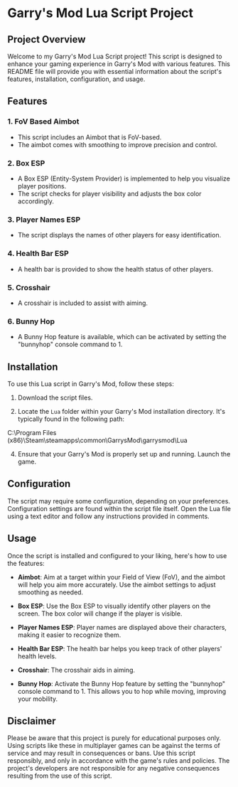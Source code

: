 # Garry's Mod Lua Script Project

## Project Overview

Welcome to my Garry's Mod Lua Script project! This script is designed to enhance your gaming experience in Garry's Mod with various features. This README file will provide you with essential information about the script's features, installation, configuration, and usage.

## Features

### 1. FoV Based Aimbot
- This script includes an Aimbot that is FoV-based.
- The aimbot comes with smoothing to improve precision and control.

### 2. Box ESP
- A Box ESP (Entity-System Provider) is implemented to help you visualize player positions.
- The script checks for player visibility and adjusts the box color accordingly.

### 3. Player Names ESP
- The script displays the names of other players for easy identification.

### 4. Health Bar ESP
- A health bar is provided to show the health status of other players.

### 5. Crosshair
- A crosshair is included to assist with aiming.

### 6. Bunny Hop
- A Bunny Hop feature is available, which can be activated by setting the "bunnyhop" console command to 1.

## Installation

To use this Lua script in Garry's Mod, follow these steps:

1. Download the script files.

2. Locate the `Lua` folder within your Garry's Mod installation directory. It's typically found in the following path:

C:\Program Files (x86)\Steam\steamapps\common\GarrysMod\garrysmod\Lua

4. Ensure that your Garry's Mod is properly set up and running. Launch the game.

## Configuration

The script may require some configuration, depending on your preferences. Configuration settings are found within the script file itself. Open the Lua file using a text editor and follow any instructions provided in comments.

## Usage

Once the script is installed and configured to your liking, here's how to use the features:

- **Aimbot**: Aim at a target within your Field of View (FoV), and the aimbot will help you aim more accurately. Use the aimbot settings to adjust smoothing as needed.

- **Box ESP**: Use the Box ESP to visually identify other players on the screen. The box color will change if the player is visible.

- **Player Names ESP**: Player names are displayed above their characters, making it easier to recognize them.

- **Health Bar ESP**: The health bar helps you keep track of other players' health levels.

- **Crosshair**: The crosshair aids in aiming.

- **Bunny Hop**: Activate the Bunny Hop feature by setting the "bunnyhop" console command to 1. This allows you to hop while moving, improving your mobility.

## Disclaimer

Please be aware that this project is purely for educational purposes only. Using scripts like these in multiplayer games can be against the terms of service and may result in consequences or bans. Use this script responsibly, and only in accordance with the game's rules and policies. The project's developers are not responsible for any negative consequences resulting from the use of this script.


